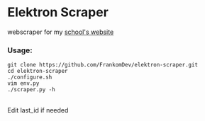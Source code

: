 # Elektron Scraper
webscraper for my [school's website](https://zseis.zgora.pl)

### Usage:
```shell
git clone https://github.com/FrankomDev/elektron-scraper.git
cd elektron-scraper
./configure.sh
vim env.py
./scraper.py -h
```
<br>
Edit last_id if needed
